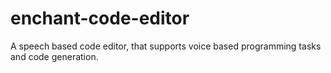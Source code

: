 # enchant-code-editor
A speech based code editor, that supports voice based programming tasks and code generation.
